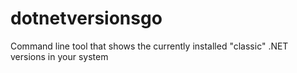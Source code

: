 # dotnetversionsgo
Command line tool that shows the currently installed "classic" .NET versions in your system 
